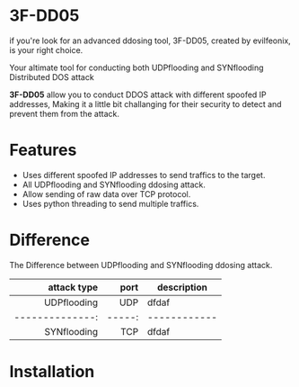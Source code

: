 # 3F-DD05

if you're look for an advanced ddosing tool, 3F-DD05, created by evilfeonix, is your right choice.

Your altimate tool for conducting both UDPflooding and SYNflooding Distributed DOS attack

**3F-DD05** allow you to conduct DDOS attack with different spoofed IP addresses, Making it a little bit challanging for their security to detect and prevent them from the attack.

# Features
- Uses different spoofed IP addresses to send traffics to the target.
- All UDPflooding and SYNflooding ddosing attack.
- Allow sending of raw data over TCP protocol.
- Uses python threading to send multiple traffics.

# Difference
The Difference between UDPflooding and SYNflooding ddosing attack.

| attack type  | port | description
--------------:|-----:|------------
| UDPflooding  | UDP  | dfdaf
--------------:|-----:|------------
| SYNflooding  | TCP  | dfdaf

# Installation
